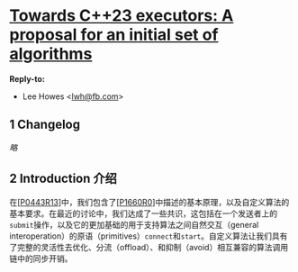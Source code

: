 # [Towards C++23 executors: A proposal for an initial set of algorithms](http://www.open-std.org/jtc1/sc22/wg21/docs/papers/2020/p1897r3.html)

**Reply-to:**
* Lee Howes \<<lwh@fb.com>>

## 1 Changelog

_略_

## 2 Introduction 介绍

在[[P0443R13](http://www.open-std.org/jtc1/sc22/wg21/docs/papers/2020/p1897r3.html#ref-P0443R13)]中，我们包含了[[P1660R0](http://www.open-std.org/jtc1/sc22/wg21/docs/papers/2020/p1897r3.html#ref-P1660R0)]中描述的基本原理，以及自定义算法的基本要求。在最近的讨论中，我们达成了一些共识，这包括在一个发送者上的`submit`操作，以及它的更加基础的用于支持算法之间自然交互（general interoperation）的原语（primitives）`connect`和`start`。自定义算法让我们具有了完整的灵活性去优化、分流（offload）、和抑制（avoid）相互兼容的算法调用链中的同步开销。


